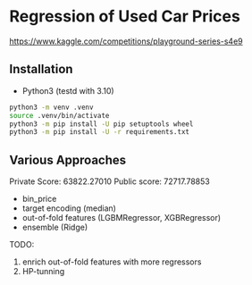 # Regression of Used Car Prices

<https://www.kaggle.com/competitions/playground-series-s4e9>

## Installation

- Python3 (testd with 3.10)

```bash
python3 -m venv .venv
source .venv/bin/activate
python3 -m pip install -U pip setuptools wheel
python3 -m pip install -U -r requirements.txt
```


## Various Approaches

Private Score: 63822.27010 Public score: 72717.78853

- bin_price
- target encoding (median)
- out-of-fold features (LGBMRegressor, XGBRegressor)
- ensemble (Ridge)

TODO:

1. enrich out-of-fold features with more regressors
2. HP-tunning
